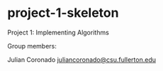 # project-1-skeleton
Project 1: Implementing Algorithms

Group members:

Julian Coronado juliancoronado@csu.fullerton.edu
